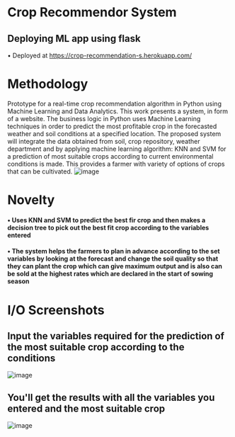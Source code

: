 # Crop Recommendor System
## Deploying ML app using flask
• Deployed at https://crop-recommendation-s.herokuapp.com/
##
# Methodology
Prototype for a real-time crop recommendation algorithm in Python using Machine Learning and Data Analytics. This work presents a system, in form of a website. The business logic in Python uses Machine Learning techniques in order to predict the most profitable crop in the forecasted weather and soil conditions at a specified location. The proposed system will integrate the data obtained from soil, crop repository, weather department and by applying machine learning algorithm: KNN and SVM for a prediction of most suitable crops according to current environmental conditions is made. This provides a farmer with variety of options of crops that can be cultivated.
![image](https://user-images.githubusercontent.com/69529536/142772229-0c4b4303-c417-494a-b01a-93832a84a9fe.png)

# Novelty
#### • Uses KNN and SVM to predict the best fir crop and then makes a decision tree to pick out the best fit crop according to the variables entered
#### • The system helps the farmers to plan in advance according to the set variables by looking at the forecast and change the soil quality so that they can plant the crop which can give maximum output and is also can be sold at the highest rates which are declared in the start of sowing season
# I/O Screenshots
## Input the variables required for the prediction of the most suitable crop according to the conditions
![image](https://user-images.githubusercontent.com/69529536/134046576-3abb3028-a6b9-4955-ac14-5a0d8ce11813.png)
## You'll get the results with all the variables you entered and the most suitable crop
![image](https://user-images.githubusercontent.com/69529536/134046588-59f85005-49b9-40f1-b09a-fc88fab8f717.png)
